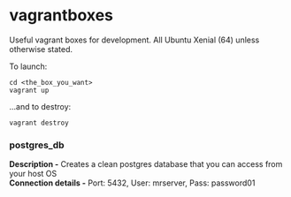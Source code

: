 # vagrantboxes

Useful vagrant boxes for development. All Ubuntu Xenial (64) unless otherwise stated.

To launch:

```
cd <the_box_you_want>
vagrant up
```

...and to destroy:

```
vagrant destroy
```

### postgres_db

**Description -** Creates a clean postgres database that you can access from your host OS  
**Connection details -** Port: 5432, User: mrserver, Pass: password01  

